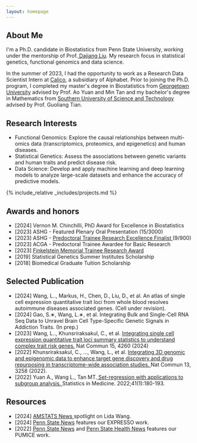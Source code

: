 ```yaml
---
layout: homepage
---
```


## About Me

I'm a Ph.D. candidate in Biostatistics from Penn State University, working under the mentorship of Prof.<a href="https://dajiangliu.blog/" target="_blank"> Dajiang Liu</a>. My research focus in statistical genetics, functional genomics and data science.

In the summer of 2023, I had the opportunity to work as a Research Data Scientist Intern at <a href="https://www.calicolabs.com/" target="_blank"> Calico</a>, a subsidiary of Alphabet. Prior to joining the Ph.D. program, I completed my master's degree in Biostatistics from <a href="https://www.georgetown.edu/" target="_blank"> Georgetown University</a> advised by Prof. Ao Yuan and Min Tan and my bachelor's degree in Mathematics from 
<a href="https://www.sustech.edu.cn/en//" target="_blank"> Southern University of Science and Technology</a> advised by Prof. Guoliang Tian.


## Research Interests
- Functional Genomics: Explore the causal relationships between multi-omics data (transcriptomics, proteomics, and epigenetics) and human diseases.
- Statistical Genetics: Assess the associations between genetic variants and human traits and predict disease risk.
- Data Science: Develop and apply machine learning and deep learning models to analyze large-scale datasets and enhance the accuracy of predictive models.

{% include_relative _includes/projects.md %}

## Awards and honors
- [2024] Vernon M. Chinchilli, PhD Award for Excellence in Biostatistics
- [2023] ASHG - Featured Plenary Oral Presentation (15/3000)
- [2023] ASHG - <a href="https://www.ashg.org/wp-content/uploads/2023/12/ASHG-Trainee-Research-for-Excellence-Awards-2023-Recipients.pdf" target="_blank"> Predoctoral Trainee Research Excellence Finalist </a> (9/900)
- [2023] ACGA - Predoctoral Trainee Awardee for Basic Research
- [2023] <a href="https://pennstatehealthnews.org/topics/finkelstein-award/" target="_blank"> Finkelstein Memorial Trainee Research Award</a>
- [2019] Statistical Genetics Summer Institutes Scholarship
- [2018] Biomedical Graduate Tuition Scholarship

## Selected Publication
- [2024] Wang, L.., Markus, H., Chen, D., Liu, D., et al. An atlas of single cell expression quantitative trait loci from whole blood resolves autoimmune diseases associated genes. (Cell under revision). 
- [2024] Gao, S.∗, Wang, L.∗, et al. Integrating Bulk and Single-Cell RNA Seq Data to Unravel Brain Cell Type-Specific Genetic Signals in Addiction Traits. (In prep.) 
- [2023] Wang, L.., Khunsriraksakul, C., et al. <a href="https://www.nature.com/articles/s41467-024-48143-1" target="_blank"> Integrating single cell expression quantitative trait loci summary statistics to understand complex trait risk genes.</a>  Nat Commun 15, 4260 (2024) 
- [2022] Khunsriraksakul, C., ..., Wang, L., et al. <a href="https://www.nature.com/articles/s41467-022-30956-7" target="_blank"> Integrating 3D genomic and epigenomic data to enhance target gene discovery and drug repurposing in transcriptome-wide association studies. </a> Nat Commun 13, 3258 (2022).
- [2022] Yuan A., Wang L., Tan MT.<a href="https://onlinelibrary.wiley.com/doi/abs/10.1002/sim.9229" target="_blank"> Set-regression with applications to subgroup analysis. </a> Statistics in Medicine. 2022;41(1):180-193.

## Resources
- [2024] <a href="https://magazine.amstat.org/blog/2024/08/01/lidawang/" target="_blank"> AMSTATS News </a> spotlight on Lida Wang. 
- [2024] <a href="https://www.psu.edu/news/research/story/new-ai-algorithm-may-improve-autoimmune-disease-prediction-and-therapies/" target="_blank"> Penn State News</a> features our EXPRESSO work.
- [2022] <a href="https://www.psu.edu/news/research/story/new-machine-learning-technique-shows-how-drugs-can-be-repurposed/" target="_blank"> Penn State News</a> and <a href="https://pennstatehealthnews.org/2022/06/new-machine-learning-technique-shows-how-drugs-can-be-repurposed/" target="_blank"> Penn State Health News</a> features our PUMICE work.
